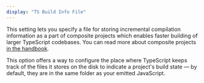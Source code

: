 ```yaml
---
display: "TS Build Info File"
---
```


This setting lets you specify a file for storing incremental compilation information as a part of composite projects which enables faster
building of larger TypeScript codebases. You can read more about composite projects [in the handbook](/docs/handbook/project-references.html).

This option offers a way to configure the place where TypeScript keeps track of the files it stores on the disk to
indicate a project's build state &mdash; by default, they are in the same folder as your emitted JavaScript.
